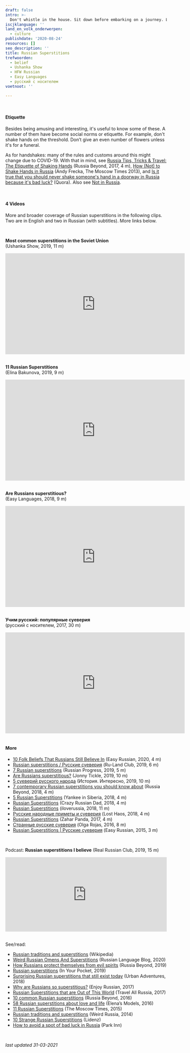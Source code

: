 ```yaml
---
draft: false
intro: >-
  Don't whistle in the house. Sit down before embarking on a journey. Look in the mirror when you have to return home because you've forgotten something. Just a few random rules to bring good fortune or ward off misfortune. Russia has a whole arsenal of such beliefs.
iscjklanguage: ''
land_en_volk_onderwerpen:
  - culture
publishdate: '2020-08-24'
resources: []
seo_description: ''
title: Russian Superstitions
trefwoorden:
  - belief
  - Ushanka Show
  - HFW Russian
  - Easy Languages
  - русский с носителем
voetnoot: ''

---
```


<br/>

#### Etiquette

Besides being amusing and interesting, it's useful to know some of these. A number of them have become social norms or etiquette. For example, don't shake hands on the threshold. Don’t give an even number of flowers unless it's for a funeral.
<br/>

As for handshakes: many of the rules and customs around this might change due to COVID-19. With that in mind, see [Russia Tips, Tricks & Travel: The Etiquette of Shaking Hands](https://youtu.be/oPv1VOU8f0U) (Russia Beyond, 2017, 4 m), [How (Not) to Shake Hands in Russia](https://www.themoscowtimes.com/2013/10/10/how-not-to-shake-hands-in-russia-a34542) (Andy Frecka, The Moscow Times 2013), and [Is it true that you should never shake someone's hand in a doorway in Russia because it's bad luck?](https://www.quora.com/Is-it-true-that-you-should-never-shake-someones-hand-in-a-doorway-in-Russia-because-its-bad-luck) (Quora).
Also see [Not in Russia](https://www.rusland1.nl/en/land-en-volk/20190422-niet-in-rusland/).

<br/>

#### 4 Videos

More and broader coverage of Russian superstitions in the following clips. Two are in English and two in Russian (with subtitles). More links below.

<br/>

**Most common superstitions in the Soviet Union**<br/>
(Ushanka Show, 2019, 11 m)

<iframe width="560" height="315" src="https://www.youtube.com/embed/NNX7aAsmxV0" frameborder="0" allow="accelerometer; autoplay; encrypted-media; gyroscope; picture-in-picture" allowfullscreen></iframe>

<br/>
<br/>

**11 Russian Superstitions**<br/>
(Elina Bakunova, 2019, 9 m)

<iframe width="560" height="315" src="https://www.youtube.com/embed/k_OVjlB5mJU" frameborder="0" allow="accelerometer; autoplay; encrypted-media; gyroscope; picture-in-picture" allowfullscreen></iframe>

<br/>
<br/>

**Are Russians superstitious?**<br/>
(Easy Languages, 2018, 9 m)

<iframe width="560" height="315" src="https://www.youtube.com/embed/f_EFA3YrApA" frameborder="0" allow="accelerometer; autoplay; encrypted-media; gyroscope; picture-in-picture" allowfullscreen></iframe>

<br/>
<br/>

**Учим русский: популярные суеверия**<br/>
(русский с носителем, 2017, 30 m)

<iframe width="560" height="315" src="https://www.youtube.com/embed/agowwpas2z4" frameborder="0" allow="accelerometer; autoplay; encrypted-media; gyroscope; picture-in-picture" allowfullscreen></iframe>

<br/>
<br/>

#### More

- [10 Folk Beliefs That Russians Still Believe In](https://youtu.be/GwrTdLl6On4) (Easy Russian, 2020, 4 m)
- [Russian superstitions / Русские суеверия](https://youtu.be/owOXKn6bIlU) (Ru-Land Club, 2019, 6 m)
- [7 Russian superstitions](https://youtu.be/aKNphRjx6js) (Russian Progress, 2019, 5 m)
- [Are Russians superstitious?](https://youtu.be/VkcaoEvQdoo) (Jonny Tickle, 2019, 10 m)
- [5 суеверий русского народа](https://youtu.be/t4xdrX6eC3g) (История. Интересно, 2019, 10 m)
- [7 contemporary Russian superstitions you should know about](https://youtu.be/5TPq39OwgVw) (Russia Beyond, 2018, 4 m)
- [5 Russian Superstitions](https://youtu.be/lL0_00bny0Y) (Yankee in Siberia, 2018, 4 m)
- [Russian Superstitions](https://youtu.be/GJT3e63jqnk) (Crazy Russian Dad, 2018, 4 m)
- [Russian Superstitions](https://youtu.be/HAbCVnWzjOk) (iloverussia, 2018, 11 m)
- [Русские народные приметы и суеверия](https://youtu.be/T5S56Dvajl0) (Lost Haos, 2018, 4 m)
- [Russian Superstitions](https://youtu.be/8wJVHDZSyBM) (Zahar Panda, 2017, 4 m)
- [Странные русские суеверия](https://youtu.be/TT6-nHPwZZ0) (Olga Rojas, 2016, 8 m)
- [Russian Superstitions | Русские суеверия](https://youtu.be/Tc9Fs0cpyXA) (Easy Russian, 2015, 3 m)

<br/>

Podcast: **Russian superstitions I believe** (Real Russian Club, 2019, 15 m)

<iframe src="https://open.spotify.com/embed-podcast/episode/5rGQnhJWq70zvv8SZtsgkQ" width="100%" height="232" frameborder="0" allowtransparency="true" allow="encrypted-media"></iframe>

<br/>
<br/>

See/read:

- [Russian traditions and superstitions](https://en.wikipedia.org/wiki/Russian_traditions_and_superstitions) (Wikipedia) 
- [Weird Russian Omens And Superstitions](https://blogs.transparent.com/russian/weird-russian-omens-and-superstitions/) (Russian Language Blog, 2020)
- [How Russians protect themselves from evil spirits](https://www.rbth.com/lifestyle/331213-protect-from-evil-russia) (Russia Beyond, 2019)
- [Russian superstitions](https://www.inyourpocket.com/st-petersburg-en/Russian-superstitions_71055f) (In Your Pocket, 2019)
- [Surprising Russian superstitions that still exist today](https://www.urbanadventures.com/blog/surprising-russian-superstitions-that-still-exist-today/) (Urban Adventures, 2018)
- [Why are Russians so superstitious?](https://enjoyrussian.com/superstitious-russians/) (Enjoy Russian, 2017)
- [Russian Superstitions that are Out of This World](https://www.travelallrussia.com/blog/russian-superstitions-are-out-world) (Travel All Russia, 2017)
- [10 common Russian superstitions](https://www.rbth.com/arts/lifestyle/2016/01/21/10-common-russian-superstitions_561149) (Russia Beyond, 2016)
- [58 Russian superstitions about love and life](https://blogs.elenasmodels.com/en/58-russian-superstitions/) (Elena’s Models, 2016)
- [11 Russian Superstitions](https://www.themoscowtimes.com/2015/06/09/11-russian-superstitions-because-we-were-scared-to-do-13-a47241) (The Moscow Times, 2015)
- [Russian traditions and superstitions](https://weirdrussia.com/2014/08/31/russian-traditions-and-superstitions/) (Weird Russia, 2014)
- [10 Strange Russian Superstitions](https://lidenz.ru/10-strange-russian-superstitions/) (Lidenz)
- [How to avoid a spot of bad luck in Russia](https://blog.parkinn.com/how-to-avoid-a-spot-of-bad-luck-in-russia/) (Park Inn)

<br/>

*last updated 31-03-2021*
